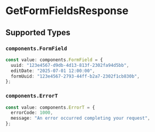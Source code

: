 # GetFormFieldsResponse


## Supported Types

### `components.FormField`

```typescript
const value: components.FormField = {
  uuid: "123e4567-d9db-4d13-813f-2302fa94d5bb",
  editDate: "2025-07-01 12:00:00",
  formUuid: "123e4567-2793-44ff-b2a7-2302f1cb830b",
};
```

### `components.ErrorT`

```typescript
const value: components.ErrorT = {
  errorCode: 1000,
  message: "An error occurred completing your request",
};
```

